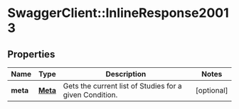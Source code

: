 # SwaggerClient::InlineResponse20013

## Properties
Name | Type | Description | Notes
------------ | ------------- | ------------- | -------------
**meta** | [**Meta**](Meta.md) | Gets the current list of Studies for a given Condition. | [optional] 


